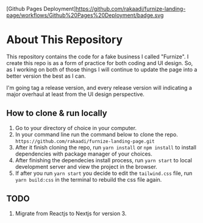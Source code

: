 [Github Pages Deployment]<https://github.com/rakaadi/furnize-landing-page/workflows/Github%20Pages%20Deployment/badge.svg>

# About This Repository

This repository contains the code for a fake business I called "Furnize". I create this repo is as a form of practice for both coding and UI design. So, as I working on both of those things I will continue to update the page into a better version the best as I can.

I'm going tag a release version, and every release version will indicating a major overhaul at least from the UI design perspective.

## How to clone & run locally

1. Go to your directory of choice in your computer.
2. In your command line run the command below to clone the repo.
   `https://github.com/rakaadi/furnize-landing-page.git`
3. After it finish cloning the repo, run `yarn install` or `npm install` to install dependencies with package manager of your choices.
4. After finishing the dependecies install process, run `yarn start` to local development server and view the project in the browser.
5. If after you run `yarn start` you decide to edit the `tailwind.css` file, run `yarn build:css` in the terminal to rebuild the css file again.

## TODO

1. Migrate from Reactjs to Nextjs for version 3.
